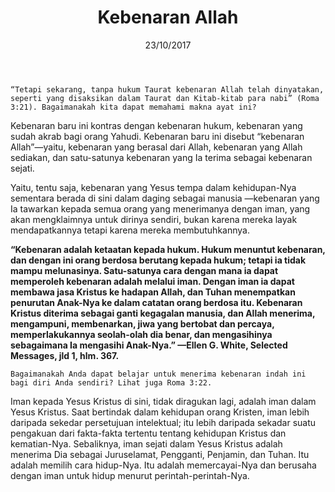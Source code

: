 ﻿---
title:  Kebenaran Allah
date:   23/10/2017
---

`“Tetapi sekarang, tanpa hukum Taurat kebenaran Allah telah dinyatakan, seperti yang disaksikan dalam Taurat dan Kitab-kitab para nabi” (Roma 3:21). Bagaimanakah kita dapat memahami makna ayat ini?`

Kebenaran baru ini kontras dengan kebenaran hukum, kebenaran yang sudah akrab bagi orang Yahudi. Kebenaran baru ini disebut “kebenaran Allah”—yaitu, kebenaran yang berasal dari Allah, kebenaran yang Allah sediakan, dan satu-satunya kebenaran yang Ia terima sebagai kebenaran sejati.

Yaitu, tentu saja, kebenaran yang Yesus tempa dalam kehidupan-Nya sementara berada di sini dalam daging sebagai manusia —kebenaran yang Ia tawarkan kepada semua orang yang menerimanya dengan iman, yang akan mengklaimnya untuk dirinya sendiri, bukan karena mereka layak mendapatkannya tetapi karena mereka membutuhkannya.

**“Kebenaran adalah ketaatan kepada hukum. Hukum menuntut kebenaran, dan dengan ini orang berdosa berutang kepada hukum; tetapi ia tidak mampu melunasinya. Satu-satunya cara dengan mana ia dapat memperoleh kebenaran adalah melalui iman. Dengan iman ia dapat membawa jasa Kristus ke hadapan Allah, dan Tuhan menempatkan penurutan Anak-Nya ke dalam catatan orang berdosa itu. Kebenaran Kristus diterima sebagai ganti kegagalan manusia, dan Allah menerima, mengampuni, membenarkan, jiwa yang bertobat dan percaya, memperlakukannya seolah-olah dia benar, dan mengasihinya sebagaimana Ia mengasihi Anak-Nya.” —Ellen G. White, Selected Messages, jld 1, hlm. 367.**

`Bagaimanakah Anda dapat belajar untuk menerima kebenaran indah ini bagi diri Anda sendiri? Lihat juga Roma 3:22.`

Iman kepada Yesus Kristus di sini, tidak diragukan lagi, adalah iman dalam Yesus Kristus. Saat bertindak dalam kehidupan orang Kristen, iman lebih daripada sekedar persetujuan intelektual; itu lebih daripada sekadar suatu pengakuan dari fakta-fakta tertentu tentang kehidupan Kristus dan kematian-Nya. Sebaliknya, iman sejati dalam Yesus Kristus adalah menerima Dia sebagai Juruselamat, Pengganti, Penjamin, dan Tuhan. Itu adalah memilih cara hidup-Nya. Itu adalah memercayai-Nya dan berusaha dengan iman untuk hidup menurut perintah-perintah-Nya.